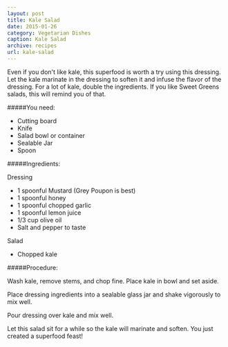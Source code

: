 ```yaml
---
layout: post
title: Kale Salad
date: 2015-01-26
category: Vegetarian Dishes
caption: Kale Salad
archive: recipes
url: kale-salad
---
```

Even if you don't like kale, this superfood is worth a try using this dressing. Let the kale marinate in the dressing to soften it and infuse the flavor of the dressing. For a lot of kale, double the ingredients. If you like Sweet Greens salads, this will remind you of that.

#####You need:

* Cutting board
* Knife
* Salad bowl or container
* Sealable Jar
* Spoon

#####Ingredients:

Dressing

* 1 spoonful Mustard (Grey Poupon is best)
* 1 spoonful honey
* 1 spoonful chopped garlic
* 1 spoonful lemon juice
* 1/3 cup olive oil
* Salt and pepper to taste

Salad

* Chopped kale

#####Procedure:

Wash kale, remove stems, and chop fine. Place kale in bowl and set aside.

Place dressing ingredients into a sealable glass jar and shake vigorously to mix well. 

Pour dressing over kale and mix well.

Let this salad sit for a while so the kale will marinate and soften. You just created a superfood feast!

